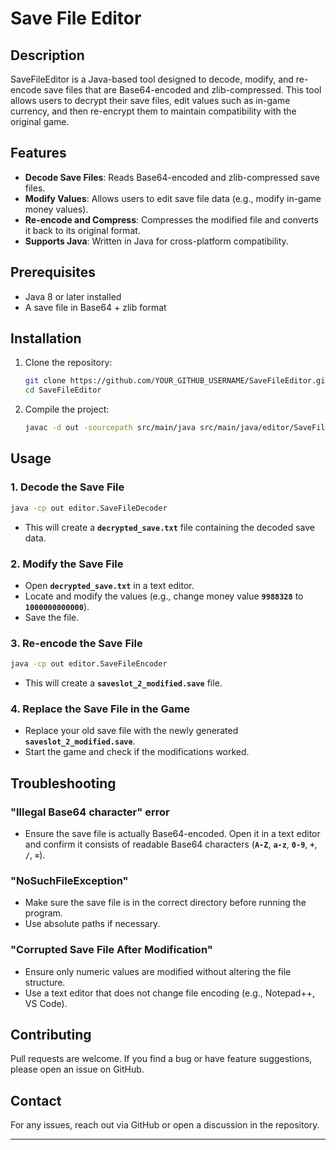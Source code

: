 # Save File Editor

## Description

SaveFileEditor is a Java-based tool designed to decode, modify, and re-encode save files that are Base64-encoded and zlib-compressed. This tool allows users to decrypt their save files, edit values such as in-game currency, and then re-encrypt them to maintain compatibility with the original game.

## Features

- **Decode Save Files**: Reads Base64-encoded and zlib-compressed save files.
- **Modify Values**: Allows users to edit save file data (e.g., modify in-game money values).
- **Re-encode and Compress**: Compresses the modified file and converts it back to its original format.
- **Supports Java**: Written in Java for cross-platform compatibility.

## Prerequisites

- Java 8 or later installed
- A save file in Base64 + zlib format

## Installation

1. Clone the repository:
   ```sh
   git clone https://github.com/YOUR_GITHUB_USERNAME/SaveFileEditor.git
   cd SaveFileEditor
   ```
2. Compile the project:
   ```sh
   javac -d out -sourcepath src/main/java src/main/java/editor/SaveFileDecoder.java src/main/java/editor/Main.java src/main/java/editor/SaveFileEncoder.java
   ```

## Usage

### 1. Decode the Save File

```sh
java -cp out editor.SaveFileDecoder
```

- This will create a **`decrypted_save.txt`** file containing the decoded save data.

### 2. Modify the Save File

- Open **`decrypted_save.txt`** in a text editor.
- Locate and modify the values (e.g., change money value **`9988328`** to **`1000000000000`**).
- Save the file.

### 3. Re-encode the Save File

```sh
java -cp out editor.SaveFileEncoder
```

- This will create a **`saveslot_2_modified.save`** file.

### 4. Replace the Save File in the Game

- Replace your old save file with the newly generated **`saveslot_2_modified.save`**.
- Start the game and check if the modifications worked.

## Troubleshooting

### "Illegal Base64 character" error

- Ensure the save file is actually Base64-encoded. Open it in a text editor and confirm it consists of readable Base64 characters (**`A-Z`**, **`a-z`**, **`0-9`**, **`+`**, **`/`**, **`=`**).

### "NoSuchFileException"

- Make sure the save file is in the correct directory before running the program.
- Use absolute paths if necessary.

### "Corrupted Save File After Modification"

- Ensure only numeric values are modified without altering the file structure.
- Use a text editor that does not change file encoding (e.g., Notepad++, VS Code).

## Contributing

Pull requests are welcome. If you find a bug or have feature suggestions, please open an issue on GitHub.

## Contact

For any issues, reach out via GitHub or open a discussion in the repository.

---
